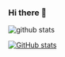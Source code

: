 ### Hi there 👋

<!--
**lang0909/lang0909** is a ✨ _special_ ✨ repository because its `README.md` (this file) appears on your GitHub profile.

Here are some ideas to get you started:

- 🔭 I’m currently working on ...
- 🌱 I’m currently learning ...
- 👯 I’m looking to collaborate on ...
- 🤔 I’m looking for help with ...
- 💬 Ask me about ...
- 📫 How to reach me: ...
- 😄 Pronouns: ...
- ⚡ Fun fact: ...
-->
![github stats](https://github-readme-stats.vercel.app/api?username=lang0909&show_icons=true&count_private=true&theme=merko)

[![GitHub stats](https://github-readme-stats.vercel.app/api?username=lang0909&count_private=true)](https://github.com/lang0909/github-readme-stats)

